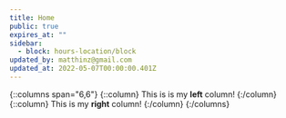 ```yaml
---
title: Home
public: true
expires_at: ""
sidebar:
  - block: hours-location/block
updated_by: matthinz@gmail.com
updated_at: 2022-05-07T00:00:00.401Z
---
```

{::columns span="6,6"}
{::column}
This is is my **left** column!
{:/column}
{::column}
This is my **right** column!
{:/column}
{:/columns}